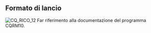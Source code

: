 ## Formato di lancio

![CQ_RICO_12](http://localhost:3000/immagini/MBDOC_OGG-P_CQRM40/CQ_RICO_12.png)
Far riferimento alla documentazione del programma CQRM10.
